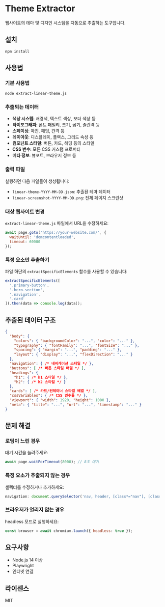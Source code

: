 # Theme Extractor

웹사이트의 테마 및 디자인 시스템을 자동으로 추출하는 도구입니다.

## 설치

```bash
npm install
```

## 사용법

### 기본 사용법

```bash
node extract-linear-theme.js
```

### 추출되는 데이터

- **색상 시스템**: 배경색, 텍스트 색상, 보더 색상 등
- **타이포그래피**: 폰트 패밀리, 크기, 굵기, 줄간격 등
- **스페이싱**: 마진, 패딩, 간격 등
- **레이아웃**: 디스플레이, 플렉스, 그리드 속성 등
- **컴포넌트 스타일**: 버튼, 카드, 헤딩 등의 스타일
- **CSS 변수**: 모든 CSS 커스텀 프로퍼티
- **메타 정보**: 뷰포트, 브라우저 정보 등

### 출력 파일

실행하면 다음 파일들이 생성됩니다:

- `linear-theme-YYYY-MM-DD.json`: 추출된 테마 데이터
- `linear-screenshot-YYYY-MM-DD.png`: 전체 페이지 스크린샷

### 대상 웹사이트 변경

`extract-linear-theme.js` 파일에서 URL을 수정하세요:

```javascript
await page.goto('https://your-website.com/', {
  waitUntil: 'domcontentloaded',
  timeout: 60000
});
```

### 특정 요소만 추출하기

파일 하단의 `extractSpecificElements` 함수를 사용할 수 있습니다:

```javascript
extractSpecificElements([
  '.primary-button',
  '.hero-section',
  '.navigation',
  '.card'
]).then(data => console.log(data));
```

## 추출된 데이터 구조

```json
{
  "body": {
    "colors": { "backgroundColor": "...", "color": "..." },
    "typography": { "fontFamily": "...", "fontSize": "..." },
    "spacing": { "margin": "...", "padding": "..." },
    "layout": { "display": "...", "flexDirection": "..." }
  },
  "navigation": { /* 네비게이션 스타일 */ },
  "buttons": [ /* 버튼 스타일 배열 */ ],
  "headings": { 
    "h1": { /* h1 스타일 */ },
    "h2": { /* h2 스타일 */ }
  },
  "cards": [ /* 카드/컨테이너 스타일 배열 */ ],
  "cssVariables": { /* CSS 변수들 */ },
  "viewport": { "width": 1920, "height": 1080 },
  "meta": { "title": "...", "url": "...", "timestamp": "..." }
}
```

## 문제 해결

### 로딩이 느린 경우
대기 시간을 늘려주세요:
```javascript
await page.waitForTimeout(8000); // 8초 대기
```

### 특정 요소가 추출되지 않는 경우
셀렉터를 수정하거나 추가하세요:
```javascript
navigation: document.querySelector('nav, header, [class*="nav"], [class*="header"], .your-nav-class'),
```

### 브라우저가 열리지 않는 경우
headless 모드로 실행하세요:
```javascript
const browser = await chromium.launch({ headless: true });
```

## 요구사항

- Node.js 14 이상
- Playwright
- 인터넷 연결

## 라이센스

MIT
